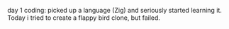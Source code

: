 day 1 coding: picked up a language (Zig) and seriously started learning it. 
Today i tried to create a flappy bird clone, but failed. 

